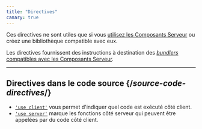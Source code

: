 ```yaml
---
title: "Directives"
canary: true
---
```


<Canary>

Ces directives ne sont utiles que si vous [utilisez les Composants Serveur](/learn/start-a-new-react-project#bleeding-edge-react-frameworks) ou créez une bibliothèque compatible avec eux.

</Canary>

<Intro>

Les directives fournissent des instructions à destination des [*bundlers* compatibles avec les Composants Serveur](/learn/start-a-new-react-project#bleeding-edge-react-frameworks).

</Intro>

---

## Directives dans le code source {/*source-code-directives*/}

* [`'use client'`](/reference/react/use-client) vous permet d'indiquer quel code est exécuté côté client.
* [`'use server'`](/reference/react/use-server) marque les fonctions côté serveur qui peuvent être appelées par du code côté client.
